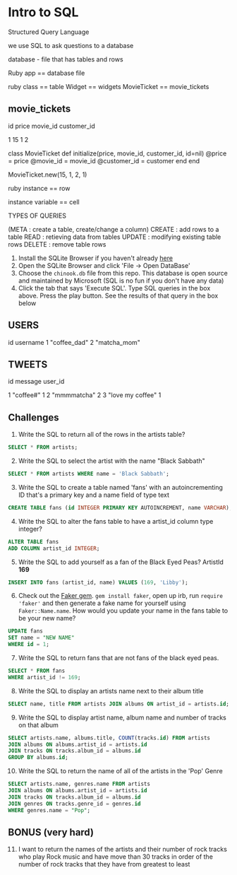 # Intro to SQL

Structured Query Language

we use SQL to ask questions to a database

database - file that has tables and rows

Ruby app == database file

ruby class == table
Widget == widgets
MovieTicket == movie_tickets

movie_tickets
--------------
id     price     movie_id    customer_id

1      15        1           2

class MovieTicket
  def initialize(price, movie_id, customer_id, id=nil)
    @price = price
    @movie_id = movie_id
    @customer_id = customer
  end
end

MovieTicket.new(15, 1, 2, 1)

ruby instance == row

instance variable == cell

TYPES OF QUERIES

(META : create a table, create/change a column)
CREATE : add rows to a table
READ : retieving data from tables
UPDATE : modifying existing table rows
DELETE : remove table rows

1. Install the SQLite Browser if you haven't already [here](http://sqlitebrowser.org/)
2. Open the SQLite Browser and click 'File -> Open DataBase'
3. Choose the `chinook.db` file from this repo. This database is open source and maintained by Microsoft (SQL is no fun if you don't have any data)
4. Click the tab that says 'Execute SQL'. Type SQL queries in the box above. Press the play button. See the results of that query in the box below

USERS
-----------
id        username
1         "coffee_dad"
2         "matcha_mom"

TWEETS
------------
id        message          user_id

1        "coffee#"         1
2        "mmmmatcha"       2
3        "love my coffee"  1 

## Challenges

1. Write the SQL to return all of the rows in the artists table?

```SQL
SELECT * FROM artists;

```

2. Write the SQL to select the artist with the name "Black Sabbath"

```SQL
SELECT * FROM artists WHERE name = 'Black Sabbath';

```

3. Write the SQL to create a table named 'fans' with an autoincrementing ID that's a primary key and a name field of type text

```sql
CREATE TABLE fans (id INTEGER PRIMARY KEY AUTOINCREMENT, name VARCHAR);

```

4. Write the SQL to alter the fans table to have a artist_id column type integer?

```sql
ALTER TABLE fans
ADD COLUMN artist_id INTEGER;

```

5. Write the SQL to add yourself as a fan of the Black Eyed Peas? ArtistId **169**

```sql
INSERT INTO fans (artist_id, name) VALUES (169, 'Libby');

```

6. Check out the [Faker gem](https://github.com/stympy/faker). `gem install faker`, open up irb, run `require 'faker'` and then generate a fake name for yourself using `Faker::Name.name`. How would you update your name in the fans table to be your new name?

```sql
UPDATE fans
SET name = "NEW NAME"
WHERE id = 1;
```

7. Write the SQL to return fans that are not fans of the black eyed peas.

```sql
SELECT * FROM fans
WHERE artist_id != 169;

```

8. Write the SQL to display an artists name next to their album title

```sql
SELECT name, title FROM artists JOIN albums ON artist_id = artists.id;

```

9. Write the SQL to display artist name, album name and number of tracks on that album

```sql
SELECT artists.name, albums.title, COUNT(tracks.id) FROM artists
JOIN albums ON albums.artist_id = artists.id
JOIN tracks ON tracks.album_id = albums.id
GROUP BY albums.id;

```

10. Write the SQL to return the name of all of the artists in the 'Pop' Genre

```sql
SELECT artists.name, genres.name FROM artists
JOIN albums ON albums.artist_id = artists.id
JOIN tracks ON tracks.album_id = albums.id
JOIN genres ON tracks.genre_id = genres.id
WHERE genres.name = "Pop";

```

## BONUS (very hard)

11. I want to return the names of the artists and their number of rock tracks
    who play Rock music
    and have move than 30 tracks
    in order of the number of rock tracks that they have
    from greatest to least

```sql

```
